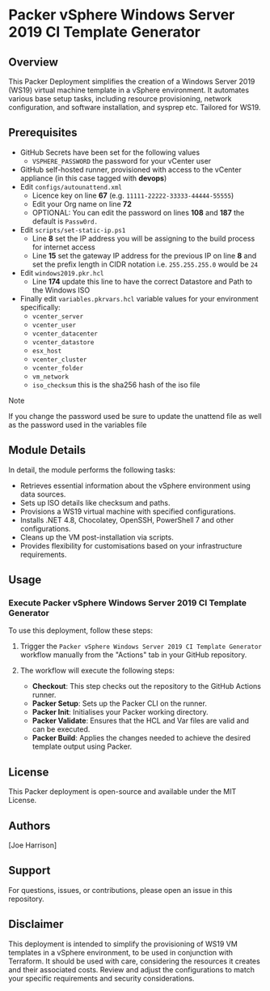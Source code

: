 # Packer vSphere Windows Server 2019 CI Template Generator

## Overview

This Packer Deployment simplifies the creation of a Windows Server 2019 (WS19) virtual machine template in a vSphere environment. It automates various base setup tasks, including resource provisioning, network configuration, and software installation, and sysprep etc. Tailored for WS19.

## Prerequisites
- GitHub Secrets have been set for the following values
   - `VSPHERE_PASSWORD` the password for your vCenter user
- GitHub self-hosted runner, provisioned with access to the vCenter appliance (in this case tagged with **devops**)
-  Edit `configs/autounattend.xml` 
    -  Licence key on line **67** (e.g. `11111-22222-33333-44444-55555`)
    -  Edit your Org name on line **72**
    -  OPTIONAL: You can edit the password on lines **108** and **187** the default is `Passw0rd.`
- Edit `scripts/set-static-ip.ps1` 
    - Line **8** set the IP address you will be assigning to the build process for internet access
    - Line **15** set the gateway IP address for the previous IP on line **8** and set the prefix length in CIDR notation i.e. `255.255.255.0` would be `24`
- Edit `windows2019.pkr.hcl` 
    - Line **174** update this line to have the correct Datastore and Path to the Windows ISO
- Finally edit `variables.pkrvars.hcl` variable values for your environment specifically:
    - `vcenter_server`  
    - `vcenter_user`
    - `vcenter_datacenter`
    - `vcenter_datastore`  
    - `esx_host`
    - `vcenter_cluster`  
    - `vcenter_folder`  
    - `vm_network`  
    - `iso_checksum` this is the sha256 hash of the iso file  

> [!NOTE]  
> If you change the password used be sure to update the unattend file as well as the password used in the variables file

## Module Details

In detail, the module performs the following tasks:

- Retrieves essential information about the vSphere environment using data sources.
- Sets up ISO details like checksum and paths.
- Provisions a WS19 virtual machine with specified configurations.
- Installs .NET 4.8, Chocolatey, OpenSSH, PowerShell 7 and other configurations.
- Cleans up the VM post-installation via scripts.
- Provides flexibility for customisations based on your infrastructure requirements.

## Usage

### Execute Packer vSphere Windows Server 2019 CI Template Generator

To use this deployment, follow these steps:

1. Trigger the `Packer vSphere Windows Server 2019 CI Template Generator` workflow manually from the "Actions" tab in your GitHub repository.

2. The workflow will execute the following steps:

   - **Checkout**: This step checks out the repository to the GitHub Actions runner.
   - **Packer Setup**: Sets up the Packer CLI on the runner.
   - **Packer Init**: Initialises your Packer working directory.
   - **Packer Validate**: Ensures that the HCL and Var files are valid and can be executed.
   - **Packer Build**: Applies the changes needed to achieve the desired template output using Packer.

## License

This Packer deployment is open-source and available under the MIT License.

## Authors

[Joe Harrison]

## Support

For questions, issues, or contributions, please open an issue in this repository.

## Disclaimer

This deployment is intended to simplify the provisioning of WS19 VM templates in a vSphere environment, to be used in conjunction with Terraform. It should be used with care, considering the resources it creates and their associated costs. Review and adjust the configurations to match your specific requirements and security considerations.
